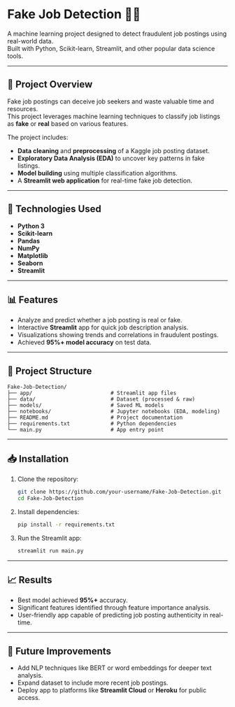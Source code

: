 
# Fake Job Detection 🕵️‍♂️

A machine learning project designed to detect fraudulent job postings using real-world data.  
Built with Python, Scikit-learn, Streamlit, and other popular data science tools.

---

## 📌 Project Overview

Fake job postings can deceive job seekers and waste valuable time and resources.  
This project leverages machine learning techniques to classify job listings as **fake** or **real** based on various features.

The project includes:
- **Data cleaning** and **preprocessing** of a Kaggle job posting dataset.
- **Exploratory Data Analysis (EDA)** to uncover key patterns in fake listings.
- **Model building** using multiple classification algorithms.
- A **Streamlit web application** for real-time fake job detection.

---

## 🚀 Technologies Used
- **Python 3**
- **Scikit-learn**
- **Pandas**
- **NumPy**
- **Matplotlib**
- **Seaborn**
- **Streamlit**

---

## 📊 Features
- Analyze and predict whether a job posting is real or fake.
- Interactive **Streamlit** app for quick job description analysis.
- Visualizations showing trends and correlations in fraudulent postings.
- Achieved **95%+ model accuracy** on test data.

---

## 📂 Project Structure

```
Fake-Job-Detection/
├── app/                         # Streamlit app files
├── data/                        # Dataset (processed & raw)
├── models/                      # Saved ML models
├── notebooks/                   # Jupyter notebooks (EDA, modeling)
├── README.md                    # Project documentation
├── requirements.txt             # Python dependencies
└── main.py                      # App entry point
```

---

## 📥 Installation

1. Clone the repository:
   ```bash
   git clone https://github.com/your-username/Fake-Job-Detection.git
   cd Fake-Job-Detection
   ```

2. Install dependencies:
   ```bash
   pip install -r requirements.txt
   ```

3. Run the Streamlit app:
   ```bash
   streamlit run main.py
   ```

---

## 📈 Results

- Best model achieved **95%+** accuracy.
- Significant features identified through feature importance analysis.
- User-friendly app capable of predicting job posting authenticity in real-time.

---

## 🔮 Future Improvements
- Add NLP techniques like BERT or word embeddings for deeper text analysis.
- Expand dataset to include more recent job postings.
- Deploy app to platforms like **Streamlit Cloud** or **Heroku** for public access.

